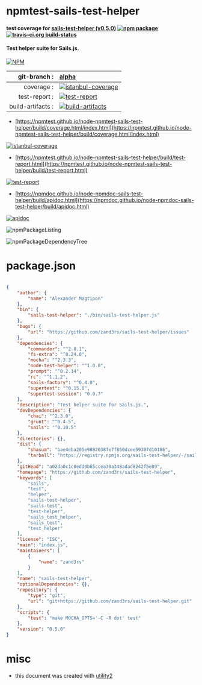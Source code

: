 # npmtest-sails-test-helper

#### test coverage for  [sails-test-helper (v0.5.0)](https://github.com/zand3rs/sails-test-helper)  [![npm package](https://img.shields.io/npm/v/npmtest-sails-test-helper.svg?style=flat-square)](https://www.npmjs.org/package/npmtest-sails-test-helper) [![travis-ci.org build-status](https://api.travis-ci.org/npmtest/node-npmtest-sails-test-helper.svg)](https://travis-ci.org/npmtest/node-npmtest-sails-test-helper)

#### Test helper suite for Sails.js.

[![NPM](https://nodei.co/npm/sails-test-helper.png?downloads=true&downloadRank=true&stars=true)](https://www.npmjs.com/package/sails-test-helper)

| git-branch : | [alpha](https://github.com/npmtest/node-npmtest-sails-test-helper/tree/alpha)|
|--:|:--|
| coverage : | [![istanbul-coverage](https://npmtest.github.io/node-npmtest-sails-test-helper/build/coverage.badge.svg)](https://npmtest.github.io/node-npmtest-sails-test-helper/build/coverage.html/index.html)|
| test-report : | [![test-report](https://npmtest.github.io/node-npmtest-sails-test-helper/build/test-report.badge.svg)](https://npmtest.github.io/node-npmtest-sails-test-helper/build/test-report.html)|
| build-artifacts : | [![build-artifacts](https://npmtest.github.io/node-npmtest-sails-test-helper/glyphicons_144_folder_open.png)](https://github.com/npmtest/node-npmtest-sails-test-helper/tree/gh-pages/build)|

- [https://npmtest.github.io/node-npmtest-sails-test-helper/build/coverage.html/index.html](https://npmtest.github.io/node-npmtest-sails-test-helper/build/coverage.html/index.html)

[![istanbul-coverage](https://npmtest.github.io/node-npmtest-sails-test-helper/build/screenCapture.buildCi.browser.%252Ftmp%252Fbuild%252Fcoverage.lib.html.png)](https://npmtest.github.io/node-npmtest-sails-test-helper/build/coverage.html/index.html)

- [https://npmtest.github.io/node-npmtest-sails-test-helper/build/test-report.html](https://npmtest.github.io/node-npmtest-sails-test-helper/build/test-report.html)

[![test-report](https://npmtest.github.io/node-npmtest-sails-test-helper/build/screenCapture.buildCi.browser.%252Ftmp%252Fbuild%252Ftest-report.html.png)](https://npmtest.github.io/node-npmtest-sails-test-helper/build/test-report.html)

- [https://npmdoc.github.io/node-npmdoc-sails-test-helper/build/apidoc.html](https://npmdoc.github.io/node-npmdoc-sails-test-helper/build/apidoc.html)

[![apidoc](https://npmdoc.github.io/node-npmdoc-sails-test-helper/build/screenCapture.buildCi.browser.%252Ftmp%252Fbuild%252Fapidoc.html.png)](https://npmdoc.github.io/node-npmdoc-sails-test-helper/build/apidoc.html)

![npmPackageListing](https://npmtest.github.io/node-npmtest-sails-test-helper/build/screenCapture.npmPackageListing.svg)

![npmPackageDependencyTree](https://npmtest.github.io/node-npmtest-sails-test-helper/build/screenCapture.npmPackageDependencyTree.svg)



# package.json

```json

{
    "author": {
        "name": "Alexander Magtipon"
    },
    "bin": {
        "sails-test-helper": "./bin/sails-test-helper.js"
    },
    "bugs": {
        "url": "https://github.com/zand3rs/sails-test-helper/issues"
    },
    "dependencies": {
        "commander": "^2.8.1",
        "fs-extra": "^0.24.0",
        "mocha": "^2.3.3",
        "node-test-helper": "^1.0.0",
        "prompt": "^0.2.14",
        "rc": "^1.1.2",
        "sails-factory": "^0.4.0",
        "supertest": "^0.15.0",
        "supertest-session": "0.0.7"
    },
    "description": "Test helper suite for Sails.js.",
    "devDependencies": {
        "chai": "^2.3.0",
        "grunt": "^0.4.5",
        "sails": "^0.10.5"
    },
    "directories": {},
    "dist": {
        "shasum": "bae4eba205e9882038fe7f860dcee59307d10186",
        "tarball": "https://registry.npmjs.org/sails-test-helper/-/sails-test-helper-0.5.0.tgz"
    },
    "gitHead": "a02da0c1c0edd0b65ccea30a348adad8242f5e89",
    "homepage": "https://github.com/zand3rs/sails-test-helper",
    "keywords": [
        "sails",
        "test",
        "helper",
        "sails-test-helper",
        "sails-test",
        "test-helper",
        "sails_test_helper",
        "sails_test",
        "test_helper"
    ],
    "license": "ISC",
    "main": "index.js",
    "maintainers": [
        {
            "name": "zand3rs"
        }
    ],
    "name": "sails-test-helper",
    "optionalDependencies": {},
    "repository": {
        "type": "git",
        "url": "git+https://github.com/zand3rs/sails-test-helper.git"
    },
    "scripts": {
        "test": "make MOCHA_OPTS='-C -R dot' test"
    },
    "version": "0.5.0"
}
```



# misc
- this document was created with [utility2](https://github.com/kaizhu256/node-utility2)
